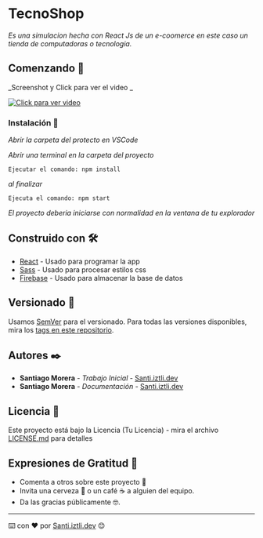 # TecnoShop

_Es una simulacion hecha con React Js de un e-coomerce en este caso un tienda de computadoras o tecnologia._

## Comenzando 🚀

_Screenshot y Click para ver el video _

[![Click para ver video](https://i.ibb.co/BzLW7D1/tecnotienda.png)](https://youtu.be/hLNLH--a40w)

### Instalación 🔧

_Abrir la carpeta del protecto en VSCode_

_Abrir una terminal en la carpeta del proyecto_

```
Ejecutar el comando: npm install
```

_al finalizar_

```
Ejecuta el comando: npm start
```

_El proyecto deberia iniciarse con normalidad en la ventana de tu explorador_

## Construido con 🛠️

- [React](https://es.reactjs.org/docs/getting-started.html) - Usado para programar la app
- [Sass](https://sass-lang.com/documentation/) - Usado para procesar estilos css
- [Firebase](https://firebase.google.com/docs?authuser=0&hl=es) - Usado para almacenar la base de datos

## Versionado 📌

Usamos [SemVer](http://semver.org/) para el versionado. Para todas las versiones disponibles, mira los [tags en este repositorio](https://github.com/tu/proyecto/tags).

## Autores ✒️

- **Santiago Morera** - _Trabajo Inicial_ - [Santi.iztli.dev](https://github.com/santi-iztli)
- **Santiago Morera** - _Documentación_ - [Santi.iztli.dev](https://github.com/santi-iztli)

## Licencia 📄

Este proyecto está bajo la Licencia (Tu Licencia) - mira el archivo [LICENSE.md](LICENSE.md) para detalles

## Expresiones de Gratitud 🎁

- Comenta a otros sobre este proyecto 📢
- Invita una cerveza 🍺 o un café ☕ a alguien del equipo.
- Da las gracias públicamente 🤓.

---

⌨️ con ❤️ por [Santi.iztli.dev](https://github.com/santi-iztli) 😊
